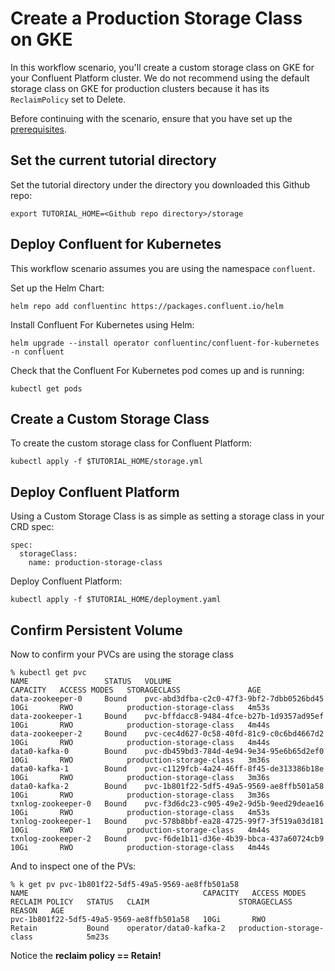 # Create a Production Storage Class on GKE

In this workflow scenario, you'll create a custom storage class on GKE for your Confluent Platform cluster. We do not recommend using the default storage class on GKE for production clusters because it has its `ReclaimPolicy` set to Delete. 

Before continuing with the scenario, ensure that you have set up the
[prerequisites](/README.md#prerequisites).

## Set the current tutorial directory

Set the tutorial directory under the directory you downloaded this Github repo:

```   
export TUTORIAL_HOME=<Github repo directory>/storage
```

## Deploy Confluent for Kubernetes

This workflow scenario assumes you are using the namespace `confluent`.

Set up the Helm Chart:

```
helm repo add confluentinc https://packages.confluent.io/helm
```

Install Confluent For Kubernetes using Helm:

```
helm upgrade --install operator confluentinc/confluent-for-kubernetes -n confluent
```
  
Check that the Confluent For Kubernetes pod comes up and is running:

```
kubectl get pods
```

## Create a Custom Storage Class

To create the custom storage class for Confluent Platform:
```
kubectl apply -f $TUTORIAL_HOME/storage.yml
```

## Deploy Confluent Platform

Using a Custom Storage Class is as simple as setting a storage class in your CRD spec:

```
spec:
  storageClass:
    name: production-storage-class
```

Deploy Confluent Platform:
```
kubectl apply -f $TUTORIAL_HOME/deployment.yaml
```

## Confirm Persistent Volume

Now to confirm your PVCs are using the storage class
```
% kubectl get pvc 
NAME                 STATUS   VOLUME                                     CAPACITY   ACCESS MODES   STORAGECLASS               AGE
data-zookeeper-0     Bound    pvc-abd3dfba-c2c0-47f3-9bf2-7dbb0526bd45   10Gi       RWO            production-storage-class   4m53s
data-zookeeper-1     Bound    pvc-bffdacc8-9484-4fce-b27b-1d9357ad95ef   10Gi       RWO            production-storage-class   4m44s
data-zookeeper-2     Bound    pvc-cec4d627-0c58-40fd-81c9-c0c6bd4667d2   10Gi       RWO            production-storage-class   4m44s
data0-kafka-0        Bound    pvc-db459bd3-784d-4e94-9e34-95e6b65d2ef0   10Gi       RWO            production-storage-class   3m36s
data0-kafka-1        Bound    pvc-c1129fcb-4a24-46ff-8f45-de313386b18e   10Gi       RWO            production-storage-class   3m36s
data0-kafka-2        Bound    pvc-1b801f22-5df5-49a5-9569-ae8ffb501a58   10Gi       RWO            production-storage-class   3m36s
txnlog-zookeeper-0   Bound    pvc-f3d6dc23-c905-49e2-9d5b-9eed29deae16   10Gi       RWO            production-storage-class   4m53s
txnlog-zookeeper-1   Bound    pvc-578b8bbf-ea28-4725-99f7-3f519a03d181   10Gi       RWO            production-storage-class   4m44s
txnlog-zookeeper-2   Bound    pvc-f6de1b11-d36e-4b39-bbca-437a60724cb9   10Gi       RWO            production-storage-class   4m44s
```

And to inspect one of the PVs:
```
% k get pv pvc-1b801f22-5df5-49a5-9569-ae8ffb501a58
NAME                                       CAPACITY   ACCESS MODES   RECLAIM POLICY   STATUS   CLAIM                    STORAGECLASS               REASON   AGE
pvc-1b801f22-5df5-49a5-9569-ae8ffb501a58   10Gi       RWO            Retain           Bound    operator/data0-kafka-2   production-storage-class            5m23s
```

Notice the **reclaim policy == Retain!**